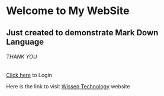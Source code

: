 # Welcome to My WebSite
## Just created to demonstrate Mark Down Language
###### THANK YOU
[Click here]('login.html') to Login 

Here is the link to visit [Wissen Technology]('https://wissen.com') website
